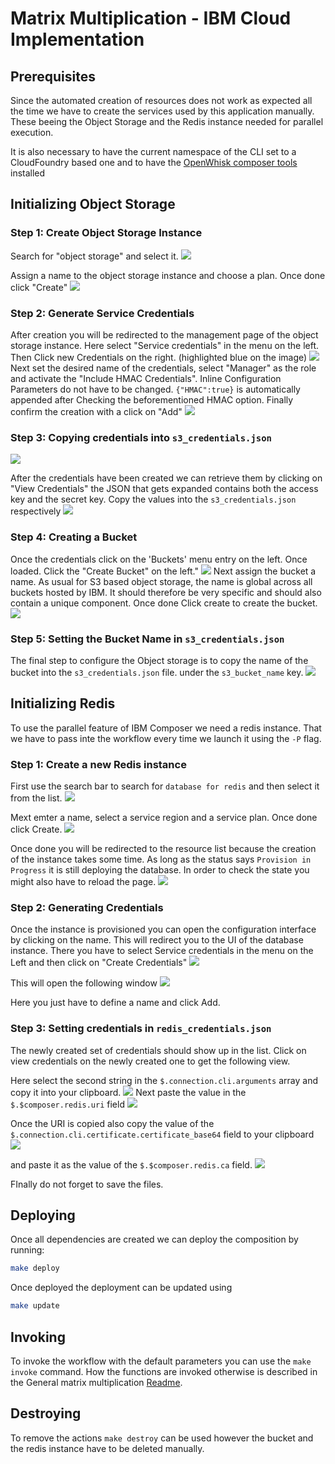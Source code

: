 # Matrix Multiplication - IBM Cloud Implementation

## Prerequisites

Since the automated creation of resources does not work as expected all the time we have to create the services used by this application manually. These beeing the Object Storage and the Redis instance needed for parallel execution.

It is also necessary to have the current namespace of the CLI set to a CloudFoundry based one and to have the [OpenWhisk composer tools](https://github.com/apache/openwhisk-composer) installed

## Initializing Object Storage

### Step 1: Create Object Storage Instance

Search for "object storage" and select it.
![](img/hIDwz3m.png)

Assign a name to the object storage instance and choose a plan. Once done click "Create"
![](img/RinATaO.png)

### Step 2: Generate Service Credentials
After creation you will be redirected to the management page of the object storage instance. Here select "Service credentials" in the menu on the left. Then Click new Credentials on the right. (highlighted blue on the image)
![](img/BHJfqwR.png)
Next set the desired name of the credentials, select "Manager" as the role and activate the "Include HMAC Credentials". Inline Configuration Parameters do not have to be changed. `{"HMAC":true}` is automatically appended after Checking the beforementioned HMAC option. Finally confirm the creation with a click on "Add"
![](img/8CZzdlZ.png)

### Step 3: Copying credentials into `s3_credentials.json`

![](img/2LhE2ZX.png)

After the credentials have been created we can retrieve them by clicking on "View Credentials" the JSON that gets expanded contains both the access key and the secret key. Copy the values into the `s3_credentials.json` respectively
![](img/E1Sm7Z9.png)

### Step 4: Creating a Bucket
Once the credentials click on the 'Buckets' menu entry on the left. Once loaded. Click the "Create Bucket" on the left."
![](img/hvU7ZgJ.png)
Next assign the bucket a name. As usual for S3 based object storage, the name is global across all buckets hosted by IBM.  It should therefore be very specific and should also contain a unique component. Once done Click create to create the bucket.
![](img/fem4M1M.png)

### Step 5: Setting the Bucket Name in `s3_credentials.json`

The final step to configure the Object storage is to copy the name of the bucket into the `s3_credentials.json` file. under the `s3_bucket_name` key.
![](img/xI8MAhF.png)

## Initializing Redis

To use the parallel feature of IBM Composer we need a redis instance. That we have to pass inte the workflow every time we launch it using the `-P` flag.

### Step 1: Create a new Redis instance
First use the search bar to search for `database for redis` and then select it from the list.
![](img/mIeMfFn.png)

Mext emter a name, select a service region and a service plan. Once done click Create.
![](img/AGJmvR9.png)

Once done you will be redirected to the resource list because the creation of the instance takes some time. As long as the status says `Provision in Progress` it is still deploying the database. In order to check the state you might also have to reload the page.
![](img/8FxMOlz.png)

### Step 2: Generating Credentials
Once the instance is provisioned you can open the configuration interface by clicking on the name. This will redirect you to the UI of the database instance.  There you have to select Service credentials in the menu on the Left and then click on "Create Credentials"
![](img/QILFfGl.png)

This will open the following window
![](img/aAXLOZU.png)

Here you just have to define a name and click Add.

### Step 3: Setting credentials in `redis_credentials.json`
The newly created set of credentials should show up in the list. Click on view credentials on the newly created one to get the following view.

Here select the second string in the `$.connection.cli.arguments` array and copy it into your clipboard.
![](img/aLEyloV.png)
Next paste the value in the `$.$composer.redis.uri` field
![](img/TImNA9p.png)

Once the URI is copied also copy the value of the `$.connection.cli.certificate.certificate_base64` field to your clipboard
![](img/mEAKjeE.png)

and paste it as the value of the  `$.$composer.redis.ca` field.
![](img/pZ4W9bP.png)

FInally do not forget to save the files.

## Deploying

Once all dependencies are created we can deploy the composition by running:

```bash
make deploy
```

Once deployed the deployment can be updated using

```bash
make update
```

## Invoking

To invoke the workflow with the default parameters you can use the `make invoke` command. How the functions are invoked otherwise is described in the General matrix multiplication [Readme](../Readme.md).

## Destroying

To remove the actions `make destroy` can be used however the bucket and the redis instance have to be deleted manually.
